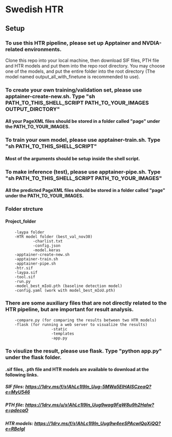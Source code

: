 # Swedish HTR

## Setup
### To use this HTR pipeline, please set up Apptainer and NVDIA-related environments.

Clone this repo into your local machine, then download SIF files, PTH file and HTR models and put them into the repo root directory.
You may choose one of the models, and put the entire folder into the root directory (The model named output_all_with_finetune is recommended to use).

### To create your own training/validation set, please use apptainer-create-new.sh. Type "sh PATH_TO_THIS_SHELL_SCRIPT PATH_TO_YOUR_IMAGES OUTPUT_DIRCTORY"
#### All your PageXML files should be stored in a folder called "page" under the PATH_TO_YOUR_IMAGES.

### To train your own model, please use apptainer-train.sh. Type "sh PATH_TO_THIS_SHELL_SCRIPT"
#### Most of the arguments should be setup inside the shell script.

### To make inference (test), please use apptainer-pipe.sh. Type "sh PATH_TO_THIS_SHELL_SCRIPT PATH_TO_YOUR_IMAGES"
#### All the predicted PageXML files should be stored in a folder called "page" under the PATH_TO_YOUR_IMAGES.


### Folder strcture
#### Project_folder
        -laypa folder
        -HTR model folder (best_val_nov30)
                -charlist.txt
                -config.json
                -model.keras
        -apptainer-create-new.sh
        -apptainer-train.sh
        -apptainer-pipe.sh
        -htr.sif
        -laypa.sif
        -tool.sif
        -run.py
        -model_best_mIoU.pth (baseline detection model)
        -config.yaml (work with model_best_mIoU.pth)

### There are some auxiliary files that are not directly related to the HTR pipeline, but are important for result analysis.
        -compare.py (for comparing the results between two HTR models)
        -flask (for running a web server to visualize the results)
                        -static
                        -templates
                        -app.py

### To visulize the result, please use flask. Type "python app.py" under the flask folder.

#### .sif files, .pth file and HTR models are available to download at the following links.

##### SIF files: https://1drv.ms/f/s!AhLc1l9ln_Uug-5MWa5ElHAlSCzeaQ?e=MyU546
##### PTH file: https://1drv.ms/u/s!AhLc1l9ln_Uug9wag9FqW8u9h2HaIw?e=pdecqO
##### HTR models: https://1drv.ms/f/s!AhLc1l9ln_Uug9w4eeSPAcwlQqXiQQ?e=RBeIgl